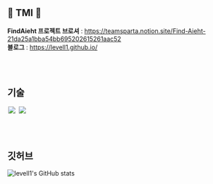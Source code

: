 
## 📘 TMI 📘

**FindAieht 프로젝트 브로셔** : <https://teamsparta.notion.site/Find-Aieht-21da25a1bba54bb695202615261aac52>  
**블로그** : <https://levell1.github.io/>


<br><br>

## 기술 
<img src = "https://img.shields.io/badge/-C%23%20-black?style=flat&logo=C%20Sharp" style="height : auto; margin-left : 2px; margin-right : 2px;"/> <img src="https://img.shields.io/badge/unity%20-%23000000.svg?&style=flat&logo=unity&logoColor=white" style="height : auto; margin-left : 2px; margin-right : 2px;"/>


<br><br>

## 깃허브 
![levell1's GitHub stats](https://github-readme-stats.vercel.app/api?username=levell1&show_icons=true&theme=vue)



<!--![image](https://media.giphy.com/media/fb4haewhv8ttpwpfMw/giphy.gif)-->
